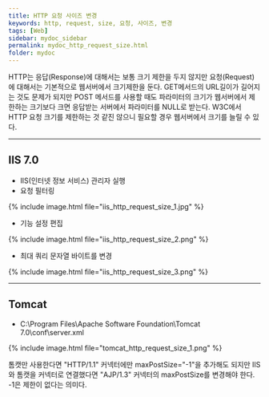 ```yaml
---
title: HTTP 요청 사이즈 변경
keywords: http, request, size, 요청, 사이즈, 변경
tags: [Web]
sidebar: mydoc_sidebar
permalink: mydoc_http_request_size.html
folder: mydoc
---
```


HTTP는 응답(Response)에 대해서는 보통 크기 제한을 두지 않지만 요청(Request)에 대해서는 기본적으로 웹서버에서 크기제한을 둔다. GET메서드의 URL길이가 길어지는 것도 문제가 되지만 POST 메서드를 사용할 때도 파라미터의 크기가 웹서버에서 제한하는 크기보다 크면 응답받는 서버에서 파라미터를 NULL로 받는다. W3C에서 HTTP 요청 크기를 제한하는 것 같진 않으니 필요할 경우 웹서버에서 크기를 늘릴 수 있다.

---

## IIS 7.0
* IIS(인터넷 정보 서비스) 관리자 실행
* 요청 필터링

{% include image.html file="iis_http_request_size_1.jpg" %}

* 기능 설정 편집

{% include image.html file="iis_http_request_size_2.png" %}

* 최대 쿼리 문자열 바이트를 변경

{% include image.html file="iis_http_request_size_3.png" %}

---

## Tomcat
* C:\Program Files\Apache Software Foundation\Tomcat 7.0\conf\server.xml  

{% include image.html file="tomcat_http_request_size_1.png" %}

톰캣만 사용한다면 "HTTP/1.1" 커넥터에만 maxPostSize="-1"을 추가해도 되지만 IIS와 톰캣을 커넥터로 연결했다면 "AJP/1.3" 커넥터의 maxPostSize를 변경해야 한다. -1은 제한이 없다는 의미다.